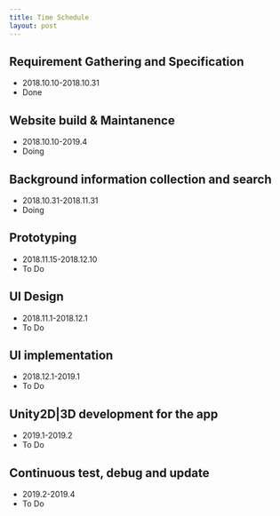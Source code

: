 ```yaml
---
title: Time Schedule
layout: post
---
```


## Requirement Gathering and Specification  
- 2018.10.10-2018.10.31 
- Done

## Website build & Maintanence	
- 2018.10.10-2019.4
- Doing

## Background information collection and search 
- 2018.10.31-2018.11.31
- Doing

## Prototyping
- 2018.11.15-2018.12.10
- To Do

## UI Design  
- 2018.11.1-2018.12.1
- To Do
## UI implementation  
- 2018.12.1-2019.1
- To Do

## Unity2D|3D development for the app  
- 2019.1-2019.2
- To Do

## Continuous test, debug and update 
- 2019.2-2019.4
- To Do






